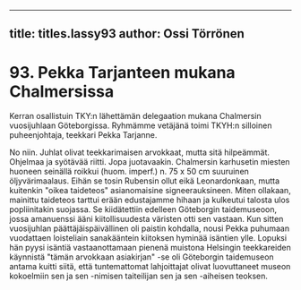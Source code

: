 
---

title: titles.lassy93
author: Ossi Törrönen
---


    
# 93. Pekka Tarjanteen mukana Chalmersissa

Kerran osallistuin TKY:n lähettämän delegaation mukana Chalmersin vuosijuhlaan Göteborgissa. 
Ryhmämme vetäjänä toimi TKYH:n silloinen puheenjohtaja, teekkari Pekka Tarjanne. 	

No niin. Juhlat olivat teekkarimaisen arvokkaat, mutta sitä hilpeämmät. Ohjelmaa ja syötävää riitti. 
Jopa juotavaakin. Chalmersin karhusetin miesten huoneen seinällä roikkui (huom. imperf.) n. 75 x 50 
cm suuruinen öljyvärimaalaus. Eihän se tosin Rubensin ollut eikä Leonardonkaan, mutta kuitenkin 
"oikea taideteos" asianomaisine signeerauksineen. Miten ollakaan, mainittu taideteos tarttui erään 
edustajamme hihaan ja kulkeutui talosta ulos popliinitakin suojassa. Se kiidätettiin edelleen Göteborgin 
taidemuseoon, jossa amanuenssi ääni kiitollisuudesta väristen otti sen vastaan. Kun sitten vuosijuhlan 
päättäjäispäivällinen oli paistin kohdalla, nousi Pekka puhumaan vuodattaen loisteliain sanakääntein 
kiitoksen hyminää isäntien ylle. Lopuksi hän pyysi isäntiä vastaanottamaan pienenä muistona 
Helsingin teekkareiden käynnistä "tämän arvokkaan asiakirjan" -se oli Göteborgin taidemuseon antama 
kuitti siitä, että tuntemattomat lahjoittajat olivat luovuttaneet museon kokoelmiin sen ja sen -nimisen 
taiteilijan sen ja sen -aiheisen teoksen.

